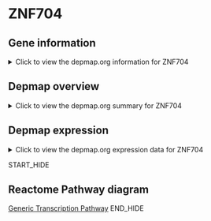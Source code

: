 <h1>ZNF704</h1>

<h2>Gene information</h2>
<details>
  <summary>Click to view the depmap.org information for ZNF704</summary>
  <iframe src="https://depmap.org/portal/gene/ZNF704?tab=about" style="border:none;width:100%;height:800px"></iframe>
</details>

<h2>Depmap overview</h2>
<details>
  <summary>Click to view the depmap.org summary for ZNF704</summary>
  <iframe src="https://depmap.org/portal/gene/ZNF704?tab=overview" style="border:none;width:100%;height:800px"></iframe>
</details>

<h2>Depmap expression</h2>
<details>
  <summary>Click to view the depmap.org expression data for ZNF704</summary>
  <iframe src="https://depmap.org/portal/gene/ZNF704?tab=characterization" style="border:none;width:100%;height:800px"></iframe>
</details>


START_HIDE
<h2>Reactome Pathway diagram</h2>
<a href="https://reactome.org/PathwayBrowser/#/R-HSA-212436">Generic Transcription Pathway</a>
END_HIDE


